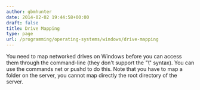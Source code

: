 ```yaml
---
author: gbmhunter
date: 2014-02-02 19:44:58+00:00
draft: false
title: Drive Mapping
type: page
url: /programming/operating-systems/windows/drive-mapping
---
```


You need to map networked drives on Windows before you can access them through the command-line (they don't support the "\\" syntax). You can use the commands net or pushd to do this. Note that you have to map a folder on the server, you cannot map directly the root directory of the server.
